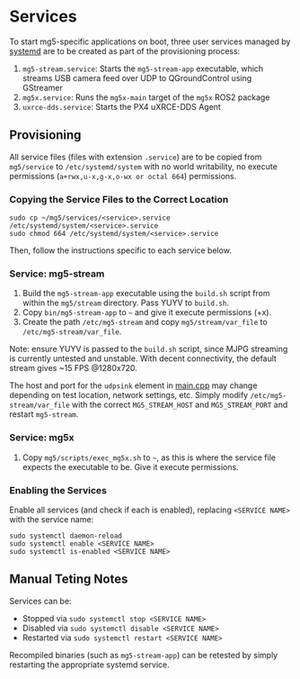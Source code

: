 # Services

To start mg5-specific applications on boot, three user services managed by [systemd](https://www.man7.org/linux/man-pages/man1/systemd.1.html) are to be created as part of the provisioning process:

1. `mg5-stream.service`: Starts the `mg5-stream-app` executable, which streams USB camera feed over UDP to QGroundControl using GStreamer
2. `mg5x.service`: Runs the `mg5x-main` target of the `mg5x` ROS2 package
3. `uxrce-dds.service`: Starts the PX4 uXRCE-DDS Agent

## Provisioning
All service files (files with extension `.service`) are to be copied from `mg5/service` to `/etc/systemd/system` with no world writability, no execute permissions (`a+rwx,u-x,g-x,o-wx or octal 664`) permissions.

### Copying the Service Files to the Correct Location
```
sudo cp ~/mg5/services/<service>.service /etc/systemd/system/<service>.service
sudo chmod 664 /etc/systemd/system/<service>.service
```

Then, follow the instructions specific to each service below.

### Service: mg5-stream
1. Build the `mg5-stream-app` executable using the `build.sh` script from within the `mg5/stream` directory. Pass YUYV to `build.sh`.
2. Copy `bin/mg5-stream-app` to `~` and give it execute permissions (+x).
3. Create the path `/etc/mg5-stream` and copy `mg5/stream/var_file` to `/etc/mg5-stream/var_file`.

Note: ensure YUYV is passed to the `build.sh` script, since MJPG streaming is currently untested and unstable. With decent connectivity, the default stream gives ~15 FPS @1280x720.

The host and port for the `udpsink` element in [main.cpp](https://github.com/Henchel-Santillan/mg5/blob/158ea87fe12e544f13f97186dd89ce8e33a9a57e/stream/src/main.cpp#L32) may change depending on test location, network settings, etc. Simply modify `/etc/mg5-stream/var_file` with the correct `MG5_STREAM_HOST` and `MG5_STREAM_PORT` and restart `mg5-stream`.

### Service: mg5x
1. Copy `mg5/scripts/exec_mg5x.sh` to `~`, as this is where the service file expects the executable to be. Give it execute permissions.

### Enabling the Services
Enable all services (and check if each is enabled), replacing `<SERVICE NAME>` with the service name:

```
sudo systemctl daemon-reload
sudo systemctl enable <SERVICE NAME>
sudo systemctl is-enabled <SERVICE NAME>
```

## Manual Teting Notes
Services can be:
* Stopped via `sudo systemctl stop <SERVICE NAME>`
* Disabled via `sudo systemctl disable <SERVICE NAME>` 
* Restarted via `sudo systemctl restart <SERVICE NAME>`

Recompiled binaries (such as `mg5-stream-app`) can be retested by simply restarting the appropriate systemd service.
